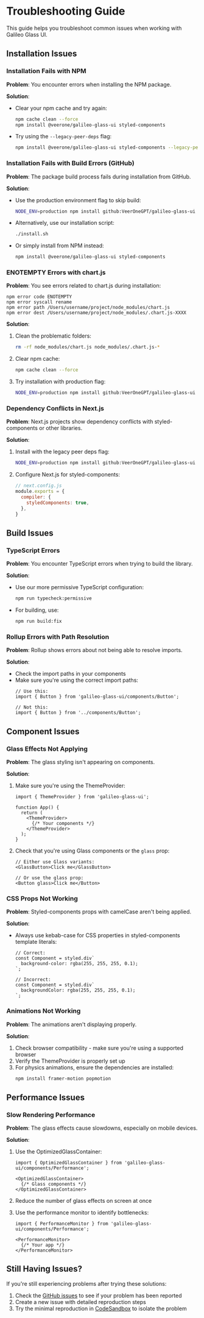 # Troubleshooting Guide

This guide helps you troubleshoot common issues when working with Galileo Glass UI.

## Installation Issues

### Installation Fails with NPM

**Problem**: You encounter errors when installing the NPM package.

**Solution**:
- Clear your npm cache and try again:
  ```bash
  npm cache clean --force
  npm install @veerone/galileo-glass-ui styled-components
  ```
- Try using the `--legacy-peer-deps` flag:
  ```bash
  npm install @veerone/galileo-glass-ui styled-components --legacy-peer-deps
  ```

### Installation Fails with Build Errors (GitHub)

**Problem**: The package build process fails during installation from GitHub.

**Solution**:
- Use the production environment flag to skip build:
  ```bash
  NODE_ENV=production npm install github:VeerOneGPT/galileo-glass-ui
  ```
- Alternatively, use our installation script:
  ```bash
  ./install.sh
  ```
- Or simply install from NPM instead:
  ```bash
  npm install @veerone/galileo-glass-ui styled-components
  ```

### ENOTEMPTY Errors with chart.js

**Problem**: You see errors related to chart.js during installation:
```
npm error code ENOTEMPTY
npm error syscall rename
npm error path /Users/username/project/node_modules/chart.js
npm error dest /Users/username/project/node_modules/.chart.js-XXXX
```

**Solution**:
1. Clean the problematic folders:
   ```bash
   rm -rf node_modules/chart.js node_modules/.chart.js-*
   ```
2. Clear npm cache:
   ```bash
   npm cache clean --force
   ```
3. Try installation with production flag:
   ```bash
   NODE_ENV=production npm install github:VeerOneGPT/galileo-glass-ui
   ```

### Dependency Conflicts in Next.js

**Problem**: Next.js projects show dependency conflicts with styled-components or other libraries.

**Solution**:
1. Install with the legacy peer deps flag:
   ```bash
   NODE_ENV=production npm install github:VeerOneGPT/galileo-glass-ui --legacy-peer-deps
   ```
2. Configure Next.js for styled-components:
   ```js
   // next.config.js
   module.exports = {
     compiler: {
       styledComponents: true,
     },
   }
   ```

## Build Issues

### TypeScript Errors

**Problem**: You encounter TypeScript errors when trying to build the library.

**Solution**:
- Use our more permissive TypeScript configuration:
  ```bash
  npm run typecheck:permissive
  ```
- For building, use:
  ```bash
  npm run build:fix
  ```

### Rollup Errors with Path Resolution

**Problem**: Rollup shows errors about not being able to resolve imports.

**Solution**:
- Check the import paths in your components
- Make sure you're using the correct import paths:
  ```tsx
  // Use this:
  import { Button } from 'galileo-glass-ui/components/Button';
  
  // Not this:
  import { Button } from '../components/Button';
  ```

## Component Issues

### Glass Effects Not Applying

**Problem**: The glass styling isn't appearing on components.

**Solution**:
1. Make sure you're using the ThemeProvider:
   ```tsx
   import { ThemeProvider } from 'galileo-glass-ui';
   
   function App() {
     return (
       <ThemeProvider>
         {/* Your components */}
       </ThemeProvider>
     );
   }
   ```

2. Check that you're using Glass components or the `glass` prop:
   ```tsx
   // Either use Glass variants:
   <GlassButton>Click me</GlassButton>
   
   // Or use the glass prop:
   <Button glass>Click me</Button>
   ```

### CSS Props Not Working

**Problem**: Styled-components props with camelCase aren't being applied.

**Solution**:
- Always use kebab-case for CSS properties in styled-components template literals:
  ```tsx
  // Correct:
  const Component = styled.div`
    background-color: rgba(255, 255, 255, 0.1);
  `;
  
  // Incorrect:
  const Component = styled.div`
    backgroundColor: rgba(255, 255, 255, 0.1);
  `;
  ```

### Animations Not Working

**Problem**: The animations aren't displaying properly.

**Solution**:
1. Check browser compatibility - make sure you're using a supported browser
2. Verify the ThemeProvider is properly set up
3. For physics animations, ensure the dependencies are installed:
   ```bash
   npm install framer-motion popmotion
   ```

## Performance Issues

### Slow Rendering Performance

**Problem**: The glass effects cause slowdowns, especially on mobile devices.

**Solution**:
1. Use the OptimizedGlassContainer:
   ```tsx
   import { OptimizedGlassContainer } from 'galileo-glass-ui/components/Performance';
   
   <OptimizedGlassContainer>
     {/* Glass components */}
   </OptimizedGlassContainer>
   ```

2. Reduce the number of glass effects on screen at once
3. Use the performance monitor to identify bottlenecks:
   ```tsx
   import { PerformanceMonitor } from 'galileo-glass-ui/components/Performance';
   
   <PerformanceMonitor>
     {/* Your app */}
   </PerformanceMonitor>
   ```

## Still Having Issues?

If you're still experiencing problems after trying these solutions:

1. Check the [GitHub issues](https://github.com/VeerOneGPT/galileo-glass-ui/issues) to see if your problem has been reported
2. Create a new issue with detailed reproduction steps
3. Try the minimal reproduction in [CodeSandbox](https://codesandbox.io) to isolate the problem

